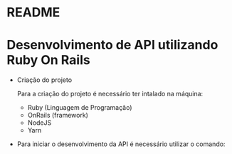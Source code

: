 # README

# Desenvolvimento de API utilizando Ruby On Rails

- Criação do projeto
  
   Para a criação do projeto é necessário ter intalado na máquina:

     - Ruby (Linguagem de Programação)
     - OnRails (framework)
     - NodeJS
     - Yarn
 
- Para iniciar o desenvolvimento da API é necessário utilizar o comando:

     
